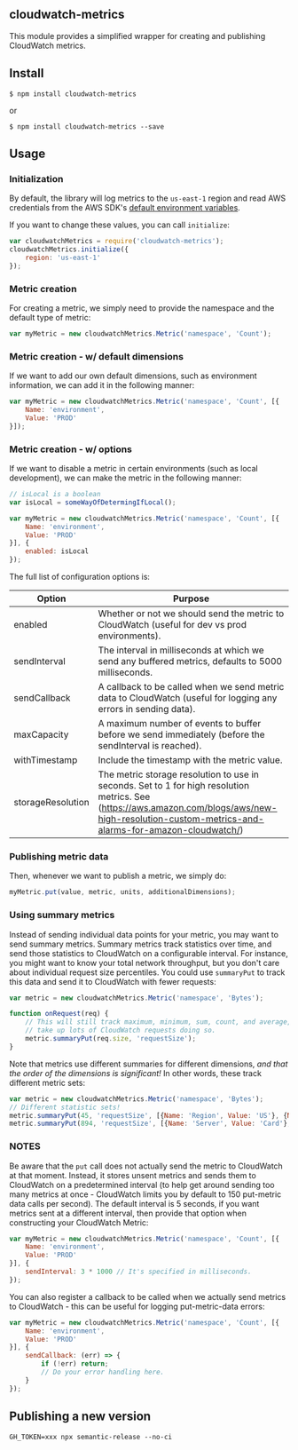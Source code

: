 ## cloudwatch-metrics
This module provides a simplified wrapper for creating and publishing
CloudWatch metrics.

## Install
```
$ npm install cloudwatch-metrics
```
or
```
$ npm install cloudwatch-metrics --save
```

## Usage

### Initialization

By default, the library will log metrics to the `us-east-1` region and read
AWS credentials from the AWS SDK's [default environment variables](http://docs.aws.amazon.com/AWSJavaScriptSDK/guide/node-configuring.html#Credentials_from_Environment_Variables).

If you want to change these values, you can call `initialize`:

```js
var cloudwatchMetrics = require('cloudwatch-metrics');
cloudwatchMetrics.initialize({
	region: 'us-east-1'
});
```

### Metric creation
For creating a metric, we simply need to provide the
namespace and the default type of metric:
```js
var myMetric = new cloudwatchMetrics.Metric('namespace', 'Count');
```

### Metric creation - w/ default dimensions
If we want to add our own default dimensions, such as environment information,
we can add it in the following manner:
```js
var myMetric = new cloudwatchMetrics.Metric('namespace', 'Count', [{
	Name: 'environment',
	Value: 'PROD'
}]);
```

### Metric creation - w/ options
If we want to disable a metric in certain environments (such as local development),
we can make the metric in the following manner:
```js
// isLocal is a boolean
var isLocal = someWayOfDetermingIfLocal();

var myMetric = new cloudwatchMetrics.Metric('namespace', 'Count', [{
	Name: 'environment',
	Value: 'PROD'
}], {
	enabled: isLocal
});
```

The full list of configuration options is:

Option | Purpose
------ | -------
enabled | Whether or not we should send the metric to CloudWatch (useful for dev vs prod environments).
sendInterval | The interval in milliseconds at which we send any buffered metrics, defaults to 5000 milliseconds.
sendCallback | A callback to be called when we send metric data to CloudWatch (useful for logging any errors in sending data).
maxCapacity | A maximum number of events to buffer before we send immediately (before the sendInterval is reached).
withTimestamp | Include the timestamp with the metric value.
storageResolution | The metric storage resolution to use in seconds. Set to 1 for high resolution metrics. See (https://aws.amazon.com/blogs/aws/new-high-resolution-custom-metrics-and-alarms-for-amazon-cloudwatch/)

### Publishing metric data
Then, whenever we want to publish a metric, we simply do:
```js
myMetric.put(value, metric, units, additionalDimensions);
```

### Using summary metrics

Instead of sending individual data points for your metric, you may want to send
summary metrics. Summary metrics track statistics over time, and send those
statistics to CloudWatch on a configurable interval. For instance, you might
want to know your total network throughput, but you don't care about individual
request size percentiles. You could use `summaryPut` to track this data and send
it to CloudWatch with fewer requests:

```js
var metric = new cloudwatchMetrics.Metric('namespace', 'Bytes');

function onRequest(req) {
	// This will still track maximum, minimum, sum, count, and average, but won't
	// take up lots of CloudWatch requests doing so.
	metric.summaryPut(req.size, 'requestSize');
}
```

Note that metrics use different summaries for different dimensions, _and that
the order of the dimensions is significant!_ In other words, these track
different metric sets:

```js
var metric = new cloudwatchMetrics.Metric('namespace', 'Bytes');
// Different statistic sets!
metric.summaryPut(45, 'requestSize', [{Name: 'Region', Value: 'US'}, {Name: 'Server', Value: 'Card'}]);
metric.summaryPut(894, 'requestSize', [{Name: 'Server', Value: 'Card'}, {Name: 'Region', Value: 'US'}]);
```

### NOTES
Be aware that the `put` call does not actually send the metric to CloudWatch
at that moment. Instead, it stores unsent metrics and sends them to
CloudWatch on a predetermined interval (to help get around sending too many
metrics at once - CloudWatch limits you by default to 150 put-metric data
calls per second). The default interval is 5 seconds, if you want metrics
sent at a different interval, then provide that option when constructing your
CloudWatch Metric:

```js
var myMetric = new cloudwatchMetrics.Metric('namespace', 'Count', [{
	Name: 'environment',
	Value: 'PROD'
}], {
	sendInterval: 3 * 1000 // It's specified in milliseconds.
});
```

You can also register a callback to be called when we actually send metrics
to CloudWatch - this can be useful for logging put-metric-data errors:
```js
var myMetric = new cloudwatchMetrics.Metric('namespace', 'Count', [{
	Name: 'environment',
	Value: 'PROD'
}], {
	sendCallback: (err) => {
		if (!err) return;
		// Do your error handling here.
	}
});
```

## Publishing a new version

```
GH_TOKEN=xxx npx semantic-release --no-ci
```